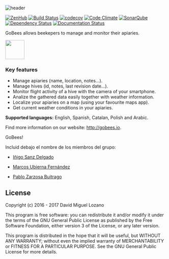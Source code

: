 ![header](https://cloud.githubusercontent.com/assets/6546265/22174630/785cdf04-dfe3-11e6-8cf4-024e8dc1c051.png)

[![ZenHub](https://raw.githubusercontent.com/ZenHubIO/support/master/zenhub-badge.png)](https://zenhub.com)
[![Build Status](https://travis-ci.org/davidmigloz/go-bees.svg?branch=master)](https://travis-ci.org/davidmigloz/go-bees)
[![codecov](https://codecov.io/gh/davidmigloz/go-bees/branch/master/graph/badge.svg)](https://codecov.io/gh/davidmigloz/go-bees)
[![Code Climate](https://codeclimate.com/github/davidmigloz/go-bees/badges/gpa.svg)](https://codeclimate.com/github/davidmigloz/go-bees)
[![SonarQube](https://sonarqube.com/api/badges/gate?key=go-bees)](https://sonarqube.com/component_measures/?id=go-bees)
[![Dependency Status](https://www.versioneye.com/user/projects/57f7b19e823b88004e06ad33/badge.svg?style=flat-square)](https://www.versioneye.com/user/projects/57f7b19e823b88004e06ad33)
[![Documentation Status](https://readthedocs.org/projects/go-bees/badge/?version=develop)](http://go-bees.readthedocs.io/es/develop/?badge=develop)

GoBees allows beekepers to manage and monitor their apiaries.

<a href="https://play.google.com/store/apps/details?id=com.davidmiguel.gobees">
  <img src="http://gobees.io/img/google-play-badge.svg" height="60">
</a>

### Key features

- Manage apiaries (name, location, notes…).
- Manage hives (id, notes, last revision date…).
- Monitor flight activity of a hive with the camera of your smartphone.
- Analize the gathered data easily together with weather information.
- Localize your apiaries on a map (using your favourite maps app).
- Get current weather conditions in your apiaries.

**Supported languages:** English, Spanish, Catalan, Polish and Arabic.

Find more information on our website: http://gobees.io.

GoBees!

Incluid debajo el nombre de los miembros del grupo:
- [Iñigo Sanz Delgado](https://github.com/isd1002)

- [Marcos Ubierna Fernández](https://github.com/muf1002)

- [Pablo Zarzosa Buitrago](https://github.com/pzb1001)

## License

Copyright (c) 2016 - 2017 David Miguel Lozano

This program is free software: you can redistribute it and/or modify
it under the terms of the GNU General Public License as published by
the Free Software Foundation, either version 3 of the License, or
any later version.

This program is distributed in the hope that it will be useful,
but WITHOUT ANY WARRANTY; without even the implied warranty of
MERCHANTABILITY or FITNESS FOR A PARTICULAR PURPOSE. See the
GNU General Public License for more details.
